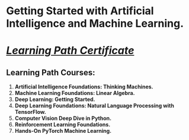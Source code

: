 # Getting Started with Artificial Intelligence and Machine Learning. 
# [*Learning Path Certificate*]()

## Learning Path Courses: 

1. **Artificial Intelligence Foundations: Thinking Machines.** 
2. **Machine Learning Foundations: Linear Algebra.**
3. **Deep Learning: Getting Started.**
4. **Deep Learning Foundations: Natural Language Processing with TensorFlow.**
5. **Computer Vision Deep Dive in Python.**
6. **Reinforcement Learning Foundations.**
7. **Hands-On PyTorch Machine Learning.** 
